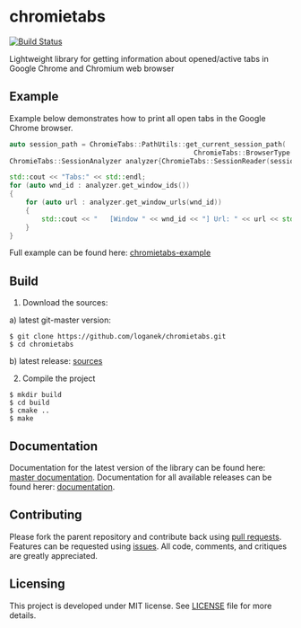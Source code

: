 # chromietabs
[![Build Status](https://travis-ci.org/loganek/chromietabs.svg?branch=master)](https://travis-ci.org/loganek/chromietabs)

Lightweight library for getting information about opened/active tabs in Google Chrome and Chromium web browser

## Example
Example below demonstrates how to print all open tabs in the Google Chrome browser.

```c++
auto session_path = ChromieTabs::PathUtils::get_current_session_path(
                                              ChromieTabs::BrowserType::GOOGLE_CHROME);
ChromieTabs::SessionAnalyzer analyzer{ChromieTabs::SessionReader(session_path)};

std::cout << "Tabs:" << std::endl;
for (auto wnd_id : analyzer.get_window_ids())
{
    for (auto url : analyzer.get_window_urls(wnd_id))
    {
        std::cout << "   [Window " << wnd_id << "] Url: " << url << std::endl;
    }
}
```
Full example can be found here: [chromietabs-example](https://github.com/loganek/chromietabs/blob/master/example/main.cc)

## Build
1. Download the sources:

  a) latest git-master version:
   ```shell
   $ git clone https://github.com/loganek/chromietabs.git
   $ cd chromietabs
   ```
  b) latest release: [sources](https://github.com/loganek/chromietabs/releases) 

2. Compile the project
```shell
$ mkdir build
$ cd build
$ cmake ..
$ make
```

## Documentation
Documentation for the latest version of the library can be found here: [master documentation](https://loganek.github.io/chromietabs/master/index.html).
Documentation for all available releases can be found herer: [documentation](https://loganek.github.io/chromietabs/index.html).

## Contributing

Please fork the parent repository and contribute back using [pull requests](https://github.com/loganek/chromietabs/pulls). Features can be requested using [issues](https://github.com/loganek/chromietabs/issues). All code, comments, and critiques are greatly appreciated.

## Licensing
This project is developed under MIT license. See [LICENSE](https://github.com/loganek/chromietabs/blob/master/LICENSE) file for more details.
